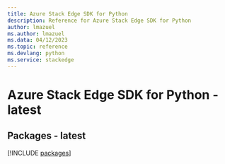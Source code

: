```yaml
---
title: Azure Stack Edge SDK for Python
description: Reference for Azure Stack Edge SDK for Python
author: lmazuel
ms.author: lmazuel
ms.data: 04/12/2023
ms.topic: reference
ms.devlang: python
ms.service: stackedge
---
```

# Azure Stack Edge SDK for Python - latest
## Packages - latest
[!INCLUDE [packages](stack-edge-index.md)]